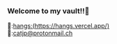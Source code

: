 ### Welcome to my vault!!🥟

<!--
**Coordinate-Cat/Coordinate-Cat** is a ✨ _special_ ✨ repository because its `README.md` (this file) appears on your GitHub profile.
-->
🏡:[hangs:(https://hangs.vercel.app/)](https://hangs.vercel.app/)<br>
📩:[catjp@protonmail.ch](catjp@protonmail.ch)

